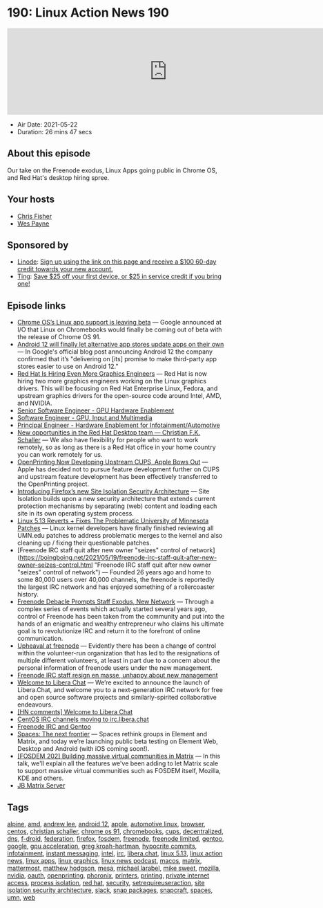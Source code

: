 # 190: Linux Action News 190

<iframe src="https://player.fireside.fm/v2/DAcK9LdX+DypeZaBh?theme=dark" width="740" height="200" frameborder="0" scrolling="no"></iframe>

* Air Date: 2021-05-22
* Duration: 26 mins 47 secs

## About this episode

Our take on the Freenode exodus, Linux Apps going public in Chrome OS, and Red Hat's desktop hiring spree.

## Your hosts
* [Chris Fisher](https://linuxactionnews.com/hosts/chris)
* [Wes Payne](https://linuxactionnews.com/hosts/wes)

## Sponsored by

  * [Linode](http://linode.com/lan): [Sign up using the link on this page and receive a $100 60-day credit towards your new account. ](http://linode.com/lan)
  * [Ting](https://linux.ting.com): [Save $25 off your first device, or $25 in service credit if you bring one!](https://linux.ting.com)



## Episode links

  * [Chrome OS’s Linux app support is leaving beta](https://www.androidcentral.com/linux-chromebooks-finally-coming-out-beta-chrome-os-91 "Chrome OS’s Linux app support is leaving beta") — Google announced at I/O that Linux on Chromebooks would finally be coming out of beta with the release of Chrome OS 91. 
  * [Android 12 will finally let alternative app stores update apps on their own](https://www.xda-developers.com/android-12-alternative-app-stores-update-apps-background/ "Android 12 will finally let alternative app stores update apps on their own") — In Google's official blog post announcing Android 12 the company confirmed that it’s "delivering on [its] promise to make third-party app stores easier to use on Android 12." 
  * [Red Hat Is Hiring Even More Graphics Engineers](https://www.phoronix.com/scan.php?page=news_item&px=Red-Hat-More-2021-Graphics "Red Hat Is Hiring Even More Graphics Engineers") — Red Hat is now hiring two more graphics engineers working on the Linux graphics drivers. This will be focusing on Red Hat Enterprise Linux, Fedora, and upstream graphics drivers for the open-source code around Intel, AMD, and NVIDIA. 
  * [Senior Software Engineer - GPU Hardware Enablement](https://global-redhat.icims.com/jobs/86745/senior-software-engineer---gpu-hardware-enablement/job "Senior Software Engineer - GPU Hardware Enablement")
  * [Software Engineer - GPU, Input and Multimedia](https://global-redhat.icims.com/jobs/86748/software-engineer---gpu%2c-input-and-multimedia/job "Software Engineer - GPU, Input and Multimedia")
  * [Principal Engineer - Hardware Enablement for Infotainment/Automotive](https://global-redhat.icims.com/jobs/84890/principal-engineer---hardware-enablement-for-infotainment-automotive/job "Principal Engineer - Hardware Enablement for Infotainment/Automotive")
  * [New opportunities in the Red Hat Desktop team — Christian F.K. Schaller](https://blogs.gnome.org/uraeus/2021/05/20/new-opportunities-in-the-red-hat-desktop-team/ "New opportunities in the Red Hat Desktop team — Christian F.K. Schaller") — We also have flexibility for people who want to work remotely, so as long as there is a Red Hat office in your home country you can work remotely for us. 
  * [OpenPrinting Now Developing Upstream CUPS, Apple Bows Out](https://www.phoronix.com/scan.php?page=news_item&px=Apple-No-More-CUPS "OpenPrinting Now Developing Upstream CUPS, Apple Bows Out") — Apple has decided not to pursue feature development further on CUPS and upstream feature development has been effectively transferred to the OpenPrinting project. 
  * [Introducing Firefox’s new Site Isolation Security Architecture](https://hacks.mozilla.org/2021/05/introducing-firefox-new-site-isolation-security-architecture/ "Introducing Firefox’s new Site Isolation Security Architecture") — Site Isolation builds upon a new security architecture that extends current protection mechanisms by separating (web) content and loading each site in its own operating system process. 
  * [Linux 5.13 Reverts + Fixes The Problematic University of Minnesota Patches](https://www.phoronix.com/scan.php?page=news_item&px=Linux-5.13-UMN-Fixes "Linux 5.13 Reverts + Fixes The Problematic University of Minnesota Patches") — Linux kernel developers have finally finished reviewing all UMN.edu patches to address problematic merges to the kernel and also cleaning up / fixing their questionable patches. 
  * [Freenode IRC staff quit after new owner "seizes" control of network](https://boingboing.net/2021/05/19/freenode-irc-staff-quit-after-new-owner-seizes-control.html "Freenode IRC staff quit after new owner "seizes" control of network") — Founded 26 years ago and home to some 80,000 users over 40,000 channels, the freenode is reportedly the largest IRC network and has enjoyed something of a rollercoaster history. 
  * [Freenode Debacle Prompts Staff Exodus, New Network](https://hackaday.com/2021/05/20/freenode-debacle-prompts-staff-exodus-new-network/ "Freenode Debacle Prompts Staff Exodus, New Network") — Through a complex series of events which actually started several years ago, control of Freenode has been taken from the community and put into the hands of an enigmatic and wealthy entrepreneur who claims his ultimate goal is to revolutionize IRC and return it to the forefront of online communication. 
  * [Upheaval at freenode](https://lwn.net/Articles/856543/ "Upheaval at freenode") — Evidently there has been a change of control within the volunteer-run organization that has led to the resignations of multiple different volunteers, at least in part due to a concern about the personal information of freenode users under the new management. 
  * [Freenode IRC staff resign en masse, unhappy about new management](https://www.theregister.com/2021/05/19/freenode_staff_resigns/ "Freenode IRC staff resign en masse, unhappy about new management")
  * [Welcome to Libera Chat](https://libera.chat/news/welcome-to-libera-chat "Welcome to Libera Chat") — We’re excited to announce the launch of Libera.Chat, and welcome you to a next-generation IRC network for free and open source software projects and similarly-spirited collaborative endeavours. 
  * [[HN comments] Welcome to Libera Chat](https://news.ycombinator.com/item?id=27207734 "\[HN comments\] Welcome to Libera Chat")
  * [CentOS IRC channels moving to irc.libera.chat](https://lists.centos.org/pipermail/centos/2021-May/354040.html "CentOS IRC channels moving to irc.libera.chat")
  * [Freenode IRC and Gentoo](https://www.gentoo.org/news/2021/05/20/Freenode.html "Freenode IRC and Gentoo")
  * [Spaces: The next frontier](https://element.io/blog/spaces-the-next-frontier/ "Spaces: The next frontier") — Spaces rethink groups in Element and Matrix, and today we’re launching public beta testing on Element Web, Desktop and Android (with iOS coming soon!). 
  * [[FOSDEM 202] Building massive virtual communities in Matrix](https://fosdem.org/2021/schedule/event/matrix_communities/ "\[FOSDEM 202\] Building massive virtual communities in Matrix") — In this talk, we'll explain all the features we've been adding to let Matrix scale to support massive virtual communities such as FOSDEM itself, Mozilla, KDE and others. 
  * [JB Matrix Server](https://linuxunplugged.com/matrix "JB Matrix Server")



## Tags

[alpine](https://linuxactionnews.com/tags/alpine), [amd](https://linuxactionnews.com/tags/amd), [andrew lee](https://linuxactionnews.com/tags/andrew%20lee), [android 12](https://linuxactionnews.com/tags/android%2012), [apple](https://linuxactionnews.com/tags/apple), [automotive linux](https://linuxactionnews.com/tags/automotive%20linux), [browser](https://linuxactionnews.com/tags/browser), [centos](https://linuxactionnews.com/tags/centos), [christian schaller](https://linuxactionnews.com/tags/christian%20schaller), [chrome os 91](https://linuxactionnews.com/tags/chrome%20os%2091), [chromebooks](https://linuxactionnews.com/tags/chromebooks), [cups](https://linuxactionnews.com/tags/cups), [decentralized](https://linuxactionnews.com/tags/decentralized), [dns](https://linuxactionnews.com/tags/dns), [f-droid](https://linuxactionnews.com/tags/f-droid), [federation](https://linuxactionnews.com/tags/federation), [firefox](https://linuxactionnews.com/tags/firefox), [fosdem](https://linuxactionnews.com/tags/fosdem), [freenode](https://linuxactionnews.com/tags/freenode), [freenode limited](https://linuxactionnews.com/tags/freenode%20limited), [gentoo](https://linuxactionnews.com/tags/gentoo), [google](https://linuxactionnews.com/tags/google), [gpu acceleration](https://linuxactionnews.com/tags/gpu%20acceleration), [greg kroah-hartman](https://linuxactionnews.com/tags/greg%20kroah-hartman), [hypocrite commits](https://linuxactionnews.com/tags/hypocrite%20commits), [infotainment](https://linuxactionnews.com/tags/infotainment), [instant messaging](https://linuxactionnews.com/tags/instant%20messaging), [intel](https://linuxactionnews.com/tags/intel), [irc](https://linuxactionnews.com/tags/irc), [libera.chat](https://linuxactionnews.com/tags/libera.chat), [linux 5.13](https://linuxactionnews.com/tags/linux%205.13), [linux action news](https://linuxactionnews.com/tags/linux%20action%20news), [linux apps](https://linuxactionnews.com/tags/linux%20apps), [linux graphics](https://linuxactionnews.com/tags/linux%20graphics), [linux news podcast](https://linuxactionnews.com/tags/linux%20news%20podcast), [macos](https://linuxactionnews.com/tags/macos), [matrix](https://linuxactionnews.com/tags/matrix), [mattermost](https://linuxactionnews.com/tags/mattermost), [matthew hodgson](https://linuxactionnews.com/tags/matthew%20hodgson), [mesa](https://linuxactionnews.com/tags/mesa), [michael larabel](https://linuxactionnews.com/tags/michael%20larabel), [mike sweet](https://linuxactionnews.com/tags/mike%20sweet), [mozilla](https://linuxactionnews.com/tags/mozilla), [nvidia](https://linuxactionnews.com/tags/nvidia), [oauth](https://linuxactionnews.com/tags/oauth), [openprinting](https://linuxactionnews.com/tags/openprinting), [phoronix](https://linuxactionnews.com/tags/phoronix), [printers](https://linuxactionnews.com/tags/printers), [printing](https://linuxactionnews.com/tags/printing), [private internet access](https://linuxactionnews.com/tags/private%20internet%20access), [process isolation](https://linuxactionnews.com/tags/process%20isolation), [red hat](https://linuxactionnews.com/tags/red%20hat), [security](https://linuxactionnews.com/tags/security), [setrequireuseraction](https://linuxactionnews.com/tags/setrequireuseraction), [site isolation security architecture](https://linuxactionnews.com/tags/site%20isolation%20security%20architecture), [slack](https://linuxactionnews.com/tags/slack), [snap packages](https://linuxactionnews.com/tags/snap%20packages), [snapcraft](https://linuxactionnews.com/tags/snapcraft), [spaces](https://linuxactionnews.com/tags/spaces), [umn](https://linuxactionnews.com/tags/umn), [web](https://linuxactionnews.com/tags/web)